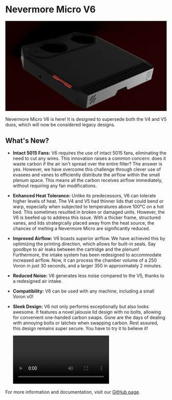 # Nevermore Micro V6

![Nevermore Micro V6](V6_micro.png)

Nevermore Micro V6 is here! It is designed to supersede both the V4 and V5 duos, which will now be considered legacy designs.

## What's New?

- **Intact 5015 Fans:** V6 requires the use of intact 5015 fans, eliminating the need to cut any wires. This innovation raises a common concern: does it waste carbon if the air isn't spread over the entire filter? The answer is yes. However, we have overcome this challenge through clever use of evasees and vanes to efficiently distribute the airflow within the small plenum space. This means all the carbon receives airflow immediately, without requiring any fan modifications.

- **Enhanced Heat Tolerance:** Unlike its predecessors, V6 can tolerate higher levels of heat. The V4 and V5 had thinner lids that could bend or warp, especially when subjected to temperatures above 100°C on a hot bed. This sometimes resulted in broken or damaged units. However, the V6 is beefed up to address this issue. With a thicker frame, structured vanes, and lids strategically placed away from the heat source, the chances of melting a Nevermore Micro are significantly reduced.

- **Improved Airflow:** V6 boasts superior airflow. We have achieved this by optimizing the printing direction, which allows for built-in seals. Say goodbye to air leaks between the cartridge and the plenum! Furthermore, the intake system has been redesigned to accommodate increased airflow. Now, it can process the chamber volume of a 250 Voron in just 30 seconds, and a larger 350 in approximately 2 minutes.

- **Reduced Noise:** V6 generates less noise compared to the V5, thanks to a redesigned air intake.

- **Compatibility:** V6 can be used with any machine, including a small Voron v0!

- **Sleek Design:** V6 not only performs exceptionally but also looks awesome. It features a novel jalousie lid design with no bolts, allowing for convenient one-handed carbon swaps. Gone are the days of dealing with annoying bolts or latches when swapping carbon. Rest assured, this design remains super secure. You have to try it to believe it!

  ![Watch the Video](vcompress_56.mov)

For more information and documentation, visit our [GitHub page](https://github.com/nevermore3d).
